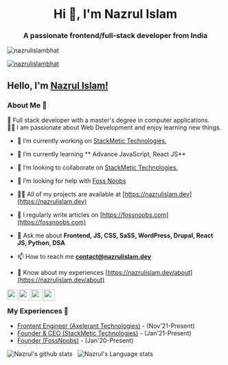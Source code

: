 <h1 align="center">Hi 👋, I'm Nazrul Islam</h1>
<h3 align="center">A passionate frontend/full-stack developer from India</h3>

<p align="left"> <img src="https://komarev.com/ghpvc/?username=nazrulislambhat&label=Profile%20views&color=ea3e3e&style=flat" alt="nazrulislambhat" /> </p>

<p align="left"> <a href="https://twitter.com/nazrulislambhat" target="blank"><img src="https://img.shields.io/twitter/follow/nazrulislambhat?logo=twitter&style=for-the-badge" alt="nazrulislambhat" /></a> </p>

## Hello, I'm [Nazrul Islam!](https://nazrulislam.dev/)

### About Me 🚀

🌱 Full stack developer with a master's degree in computer applications.</br>
👨‍💻 I am passionate about Web Development and enjoy learning new things. </br>

- 🔭 I’m currently working on [StackMetic Technologies.](https://stackmetic.com)

- 🌱 I’m currently learning ** Advance JavaScript, React JS**

- 👯 I’m looking to collaborate on [StackMetic Technologies.](https://stackmetic.com)

- 🤝 I’m looking for help with [Foss Noobs](https://fossnoobs.com)

- 👨‍💻 All of my projects are available at [https://nazrulislam.dev](https://nazrulislam.dev)

- 📝 I regularly write articles on [https://fossnoobs.com](https://fossnoobs.com)

- 💬 Ask me about **Frontend, JS, CSS, SaSS, WordPress, Drupal, React JS, Python, DSA**

- 📫 How to reach me **contact@nazrulislam.dev**

- 📄 Know about my experiences [https://nazrulislam.dev/about](https://nazrulislam.dev/about)

<a href="https://www.linkedin.com/in/nazrulislambhat/">
  <img align="left" width="24px" src="https://cdn.jsdelivr.net/npm/simple-icons@v3/icons/linkedin.svg"  />
</a>
<a href="https://twitter.com/nazrulislambhat">
  <img align="left" width="26px" src="https://cdn.jsdelivr.net/npm/simple-icons@v3/icons/twitter.svg" />
</a>
<a href="mailto:nazrulislambhat@gmail.com">
  <img align="left" width="26px" src="https://cdn.jsdelivr.net/npm/simple-icons@v3/icons/gmail.svg" />
</a>
<a href="https://www.youtube.com/@nazrulislambhat">
  <img align="left" width="26px" src="https://cdn.jsdelivr.net/npm/simple-icons@v3/icons/youtube.svg" />
</a>

<br />

### My Experiences 🙌

- [Frontent Engineer (Axelerant Technologies)](https://www.axelerant.com/) - (Nov'21-Present)
- [Founder & CEO (StackMetic Technologies)](https://stackmetic.com/) - (Jan'21-Present)
- [Founder (FossNoobs)](https://www.fossnoobs.com/) - (Jan'20-Present)

![Nazrul's github stats](https://github-readme-stats.vercel.app/api?username=nazrulislambhat&show_icons=true&hide_border=true)&nbsp;&nbsp;
![Nazrul's Language stats](https://github-readme-stats-eight-theta.vercel.app/api/top-langs/?username=nazrulislambhat&layout=compact&langs_count=8&hide_border=true)
<br />
